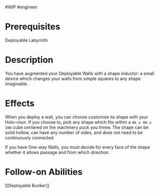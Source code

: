 #WIP #engineer 

# Prerequisites

Deployable Labyrinth

# Description

You have augmented your Deployable Walls with a shape inductor: a small device which changes your walls from simple squares to any shape imaginable.

# Effects

When you deploy a wall, you can choose customise its shape with your Holo-visor. If you choose to, pick any shape which fits within a `4m x 4m x 10m` cube centered on the machinery puck you threw. The shape can be solid hollow, can have any number of sides, and does not need to be continuously connected.

If you have One-way Walls, you must decide for every face of the shape whether it allows passage and from which direction.

# Follow-on Abilities

[[Deployable Bunker]]